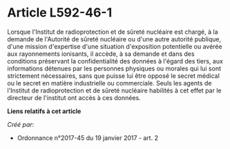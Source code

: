 # Article L592-46-1

Lorsque l'Institut de radioprotection et de sûreté nucléaire est chargé, à la demande de l'Autorité de sûreté nucléaire ou
d'une autre autorité publique, d'une mission d'expertise d'une situation d'exposition potentielle ou avérée aux rayonnements
ionisants, il accède, à sa demande et dans des conditions préservant la confidentialité des données à l'égard des tiers, aux
informations détenues par les personnes physiques ou morales qui lui sont strictement nécessaires, sans que puisse lui être
opposé le secret médical ou le secret en matière industrielle ou commerciale. Seuls les agents de l'Institut de
radioprotection et de sûreté nucléaire habilités à cet effet par le directeur de l'institut ont accès à ces données.

**Liens relatifs à cet article**

_Créé par_:

  - Ordonnance n°2017-45 du 19 janvier 2017 - art. 2
